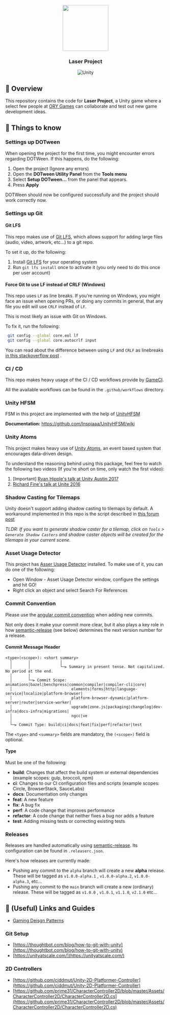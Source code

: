 <div align="center">
<br/>
<img src="https://user-images.githubusercontent.com/6564442/186253927-9662c3e6-b395-49f0-9a56-42eaab54e109.png" width="144px" height="144px"/>

### Laser Project

![Unity](https://img.shields.io/badge/unity-2021.3.1f1-brightgreen?style=for-the-badge&logo=unity&logoColor=white)
</div>

## :book: Overview

This repository contains the code for **Laser Project**, a Unity game where a select few people
at [ORY Games](https://github.com/KanabaGames) can collaborate and test out new game development ideas.

## :closed_book: Things to know

### Settings up DOTween

When opening the project for the first time, you might encounter errors regarding DOTWeen. If this happens, do the
following:

1. Open the project (Ignore any errors)
2. Open the **DOTween Utility Panel** from the **Tools menu**
3. Select **Setup DOTween...** from the panel that appears.
4. Press **Apply**

DOTWeen should now be configured successfully and the project should work correctly now.

### Settings up Git

#### Git LFS

This repo makes use of [Git LFS](https://git-lfs.github.com/), which allows support for adding large files (audio,
video, artwork, etc...) to a git repo.

To set it up, do the following:

1. Install [Git LFS](https://git-lfs.github.com/) for your operating system
2. Run `git lfs install` once to activate it (you only need to do this once per user account)

#### Force Git to use LF instead of CRLF (Windows)

This repo uses `LF` as line breaks. If you're running on Windows, you might face an issue when opening PRs, or doing any
commits in general, that any file you edit will use `CRLF` instead of `LF`.

This is most likely an issue with Git on Windows.

To fix it, run the following:

```sh
 git config --global core.eol lf
 git config --global core.autocrlf input
```

You can read about the difference between using `LF` and `CRLF` as
linebreaks [in this stackoverflow post](https://stackoverflow.com/questions/1552749/difference-between-cr-lf-lf-and-cr-line-break-types)
.

### CI / CD

This repo makes heavy usage of the CI / CD workflows provide by [GameCI](https://game.ci/).

All the available workflows can be found in the `.github/workflows` directory.

### Unity HFSM
FSM in this project are implemented with the help of [UnityHFSM](https://github.com/Inspiaaa/UnityHFSM)

**Documentation:** https://github.com/Inspiaaa/UnityHFSM/wiki

### Unity Atoms

This project makes heavy use of [Unity Atoms](https://unity-atoms.github.io/unity-atoms/), an event based system that
encourages data-driven design.

To understand the reasoning behind using this package, feel free to watch the following two videos (If you're short on
time, only watch the first video):

1. [Important] [Ryan Hipple's talk at Unity Austin 2017](https://www.youtube.com/watch?v=raQ3iHhE_Kk)
2. [Richard Fine's talk at Unite 2016](https://www.youtube.com/watch?v=6vmRwLYWNRo)

### Shadow Casting for Tilemaps

Unity doesn't support adding shadow casting to tilemaps by default. A workaround implemented in this repo is the script
described
in [this forum post](https://forum.unity.com/threads/script-for-generating-shadowcaster2ds-for-tilemaps.906767/)

_TLDR: If you want to generate shadow caster for a tilemap, click on `Tools` > `Generate Shadow Casters` and shadow
caster objects will be created for the tilemaps in your current scene._

### Asset Usage Detector

This project has [Asser Usage Detector](https://github.com/yasirkula/UnityAssetUsageDetector) installed. To make use of
it, you can do one of the following:

- Open Window - Asset Usage Detector window, configure the settings and hit GO!
- Right click an object and select Search For References

### Commit Convention

Please use the [angular commit convention](https://www.conventionalcommits.org/en/v1.0.0-beta.4/#summary) when adding
new commits.

Not only does it make your commit more clear, but it also plays a key role in
how [semantic-release](https://github.com/semantic-release/semantic-release) (see below) determines the next version
number for a release.

#### Commit Message Header

```
<type>(<scope>): <short summary>
  │       │             │
  │       │             └─⫸ Summary in present tense. Not capitalized. No period at the end.
  │       │
  │       └─⫸ Commit Scope: animations|bazel|benchpress|common|compiler|compiler-cli|core|
  │                          elements|forms|http|language-service|localize|platform-browser|
  │                          platform-browser-dynamic|platform-server|router|service-worker|
  │                          upgrade|zone.js|packaging|changelog|dev-infra|docs-infra|migrations|
  │                          ngcc|ve
  │
  └─⫸ Commit Type: build|ci|docs|feat|fix|perf|refactor|test
```

The `<type>` and `<summary>` fields are mandatory, the `(<scope>)` field is optional.

#### Type

Must be one of the following:

- **build**: Changes that affect the build system or external dependencies (example scopes: gulp, broccoli, npm)
- **ci**: Changes to our CI configuration files and scripts (example scopes: Circle, BrowserStack, SauceLabs)
- **docs**: Documentation only changes
- **feat**: A new feature
- **fix**: A bug fix
- **perf**: A code change that improves performance
- **refactor**: A code change that neither fixes a bug nor adds a feature
- **test**: Adding missing tests or correcting existing tests

### Releases

Releases are handled automatically using [semantic-release](https://github.com/semantic-release/semantic-release). Its
configuration can be found in `.releaserc.json`.

Here's how releases are currently made:

- Pushing any commit to the `alpha` branch will create a new **alpha** release. These will be tagged as `v1.0.0-alpha.1`
  , `v1.0.0-alpha.2`, `v1.0.0-alpha.3`, etc...
- Pushing any commit to the `main` branch will create a new (ordinary) release. These will be tagged as `v1.0.0`
  , `v1.0.1`, `v1.1.0`, `v2.1.0` etc...

## :toilet: (Useful) Links and Guides

- [Gaming Deisgn Patterns](https://gameprogrammingpatterns.com/contents.html)

### Git Setup

- [https://thoughtbot.com/blog/how-to-git-with-unity](https://thoughtbot.com/blog/how-to-git-with-unity)
- [https://unityatscale.com/](https://unityatscale.com/)

### 2D Controllers

- [https://github.com/cjddmut/Unity-2D-Platformer-Controller](https://github.com/cjddmut/Unity-2D-Platformer-Controller)
- [https://github.com/prime31/CharacterController2D/blob/master/Assets/CharacterController2D/CharacterController2D.cs](https://github.com/prime31/CharacterController2D/blob/master/Assets/CharacterController2D/CharacterController2D.cs)
